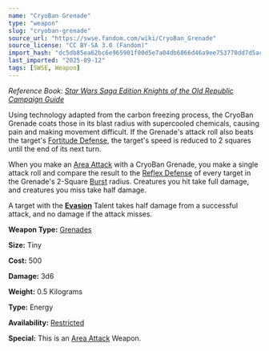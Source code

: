 ```yaml
---
name: "CryoBan Grenade"
type: "weapon"
slug: "cryoban-grenade"
source_url: "https://swse.fandom.com/wiki/CryoBan_Grenade"
source_license: "CC BY-SA 3.0 (Fandom)"
import_hash: "dc5db85ea62bc6e965901f00d5e7a04db6866d46a9ee753770dd7d5aca441438"
last_imported: "2025-09-12"
tags: [SWSE, Weapon]
---
```

*Reference Book: [Star Wars Saga Edition Knights of the Old Republic Campaign Guide](https://swse.fandom.com/wiki/Star_Wars_Saga_Edition_Knights_of_the_Old_Republic_Campaign_Guide)*

Using technology adapted from the carbon freezing process, the CryoBan Grenade coats those in its blast radius with supercooled chemicals, causing pain and making movement difficult. If the Grenade's attack roll also beats the target's [Fortitude Defense](https://swse.fandom.com/wiki/Fortitude_Defense), the target's speed is reduced to 2 squares until the end of its next turn.

When you make an [Area Attack](https://swse.fandom.com/wiki/Area_Attack) with a CryoBan Grenade, you make a single attack roll and compare the result to the [Reflex Defense](https://swse.fandom.com/wiki/Reflex_Defense) of every target in the Grenade's 2-Square [Burst](https://swse.fandom.com/wiki/Burst) radius. Creatures you hit take full damage, and creatures you miss take half damage.

A target with the **[Evasion](https://swse.fandom.com/wiki/Evasion)** Talent takes half damage from a successful attack, and no damage if the attack misses.

**Weapon Type:** [Grenades](https://swse.fandom.com/wiki/Grenades)

**Size:** Tiny

**Cost:** 500

**Damage:** 3d6

**Weight:** 0.5 Kilograms

**Type:** Energy

**Availability:** [Restricted](https://swse.fandom.com/wiki/Restricted)

**Special:** This is an [Area Attack](https://swse.fandom.com/wiki/Area_Attack) Weapon.
